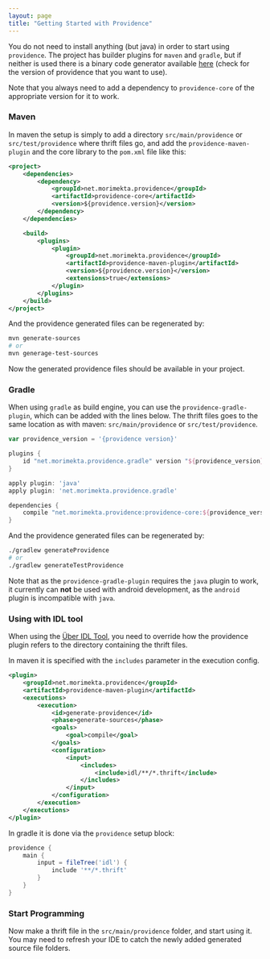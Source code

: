 ```yaml
---
layout: page
title: "Getting Started with Providence"
---
```


You do not need to install anything (but java) in order to start using `providence`.
The project has builder plugins for `maven` and `gradle`, but if neither is used
there is a binary code generator available
[here](https://github.com/morimekta/providence/releases) (check for the version of
providence that you want to use).

Note that you always need to add a dependency to `providence-core` of the
appropriate version for it to work.

### Maven

In maven the setup is simply to add a directory `src/main/providence` or
`src/test/providence` where thrift files go, and add the `providence-maven-plugin`
and the core library to the `pom.xml` file like this:

```xml
<project>
    <dependencies>
        <dependency>
            <groupId>net.morimekta.providence</groupId>
            <artifactId>providence-core</artifactId>
            <version>${providence.version}</version>
        </dependency>
    </dependencies>

    <build>
        <plugins>
            <plugin>
                <groupId>net.morimekta.providence</groupId>
                <artifactId>providence-maven-plugin</artifactId>
                <version>${providence.version}</version>
                <extensions>true</extensions>
            </plugin>
        </plugins>
    </build>
</project>
```

And the providence generated files can be regenerated by:

```bash
mvn generate-sources
# or
mvn generage-test-sources
```

Now the generated providence files should be available in your project.

### Gradle

When using `gradle` as build engine, you can use the `providence-gradle-plugin`,
which can be added with the lines below. The thrift files goes to the same location as
with maven: `src/main/providence` or `src/test/providence`.

```groovy
var providence_version = '{providence version}'

plugins {
    id "net.morimekta.providence.gradle" version "${providence_version}" apply false
}

apply plugin: 'java'
apply plugin: 'net.morimekta.providence.gradle'

dependencies {
    compile "net.morimekta.providence:providence-core:${providence_version}"
}
```

And the providence generated files can be regenerated by:

```bash
./gradlew generateProvidence
# or
./gradlew generateTestProvidence
```

Note that as the `providence-gradle-plugin` requires the `java` plugin
to work, it currently can **not** be used with android development, as
the `android` plugin is incompatible with `java`.

### Using with IDL tool

When using the [Über IDL Tool](https://github.com/uber-node/idl), you need
to override how the providence plugin refers to the directory containing
the thrift files.

In maven it is specified with the `includes` parameter in the execution
config.

```xml
<plugin>
    <groupId>net.morimekta.providence</groupId>
    <artifactId>providence-maven-plugin</artifactId>
    <executions>
        <execution>
            <id>generate-providence</id>
            <phase>generate-sources</phase>
            <goals>
                <goal>compile</goal>
            </goals>
            <configuration>
                <input>
                    <includes>
                        <include>idl/**/*.thrift</include>
                    </includes>
                </input>
            </configuration>
        </execution>
    </executions>
</plugin>
```

In gradle it is done via the `providence` setup block:

```groovy
providence {
    main {
        input = fileTree('idl') {
            include '**/*.thrift'
        }
    }
}
```

### Start Programming

Now make a thrift file in the `src/main/providence` folder, and start
using it. You may need to refresh your IDE to catch the newly added
generated source file folders.